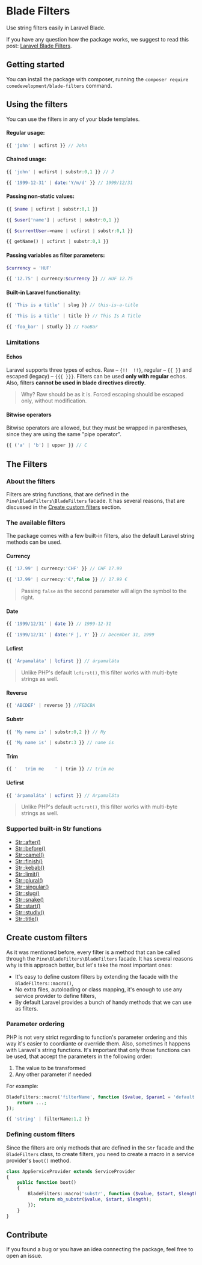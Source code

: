 # Blade Filters

Use string filters easily in Laravel Blade.

If you have any question how the package works, we suggest to read this post:
[Laravel Blade Filters](https://pineco.de/laravel-blade-filters/).

## Getting started

You can install the package with composer, running the `composer require conedevelopment/blade-filters` command.

## Using the filters

You can use the filters in any of your blade templates.

#### Regular usage:

```php
{{ 'john' | ucfirst }} // John
```

#### Chained usage:

```php
{{ 'john' | ucfirst | substr:0,1 }} // J

{{ '1999-12-31' | date:'Y/m/d' }} // 1999/12/31
```

#### Passing non-static values:

```php
{{ $name | ucfirst | substr:0,1 }}

{{ $user['name'] | ucfirst | substr:0,1 }}

{{ $currentUser->name | ucfirst | substr:0,1 }}

{{ getName() | ucfirst | substr:0,1 }}
```

#### Passing variables as filter parameters:

```php
$currency = 'HUF'

{{ '12.75' | currency:$currency }} // HUF 12.75
```

#### Built-in Laravel functionality:

```php
{{ 'This is a title' | slug }} // this-is-a-title

{{ 'This is a title' | title }} // This Is A Title

{{ 'foo_bar' | studly }} // FooBar
```

### Limitations

#### Echos

Laravel supports three types of echos. Raw – `{!!  !!}`, regular – `{{ }}` and escaped (legacy) – `{{{ }}}`.
Filters can be used **only with regular** echos. Also, filters **cannot be used in blade directives directly**.

> Why? Raw should be as it is. Forced escaping should be escaped only, without modification.

#### Bitwise operators

Bitwise operators are allowed, but they must be wrapped in parentheses,
since they are using the same "pipe operator".

```php
{{ ('a' | 'b') | upper }} // C
```

## The Filters

### About the filters

Filters are string functions, that are defined in the `Pine\BladeFilters\BladeFilters` facade.
It has several reasons, that are discussed in the [Create custom filters](#create-custom-filters) section.

### The available filters

The package comes with a few built-in filters, also the default Laravel string methods can be used.

#### Currency

```php
{{ '17.99' | currency:'CHF' }} // CHF 17.99

{{ '17.99' | currency:'€',false }} // 17.99 €
```

> Passing `false` as the second parameter will align the symbol to the right.

#### Date

```php
{{ '1999/12/31' | date }} // 1999-12-31

{{ '1999/12/31' | date:'F j, Y' }} // December 31, 1999
```

#### Lcfirst

```php
{{ 'Árpamaláta' | lcfirst }} // árpamaláta
```

> Unlike PHP's default `lcfirst()`, this filter works with multi-byte strings as well.

#### Reverse

```php
{{ 'ABCDEF' | reverse }} //FEDCBA
```

#### Substr

```php
{{ 'My name is' | substr:0,2 }} // My

{{ 'My name is' | substr:3 }} // name is
```

#### Trim

```php
{{ '   trim me    ' | trim }} // trim me
```

#### Ucfirst

```php
{{ 'árpamaláta' | ucfirst }} // Árpamaláta
```

> Unlike PHP's default `ucfirst()`, this filter works with multi-byte strings as well.

### Supported built-in Str functions

- [Str::after()](https://laravel.com/docs/5.8/helpers#method-str-after)
- [Str::before()](https://laravel.com/docs/5.8/helpers#method-str-before)
- [Str::camel()](https://laravel.com/docs/5.8/helpers#method-str-camel)
- [Str::finish()](https://laravel.com/docs/5.8/helpers#method-str-finish)
- [Str::kebab()](https://laravel.com/docs/5.8/helpers#method-str-kebab)
- [Str::limit()](https://laravel.com/docs/5.8/helpers#method-str-limit)
- [Str::plural()](https://laravel.com/docs/5.8/helpers#method-str-plural)
- [Str::singular()](https://laravel.com/docs/5.8/helpers#method-str-singular)
- [Str::slug()](https://laravel.com/docs/5.8/helpers#method-str-slug)
- [Str::snake()](https://laravel.com/docs/5.8/helpers#method-str-snake)
- [Str::start()](https://laravel.com/docs/5.8/helpers#method-str-start)
- [Str::studly()](https://laravel.com/docs/5.8/helpers#method-str-studly)
- [Str::title()](https://laravel.com/docs/5.8/helpers#method-str-title)

## Create custom filters

As it was mentioned before, every filter is a method that can be called through the `Pine\BladeFilters\BladeFilters` facade.
It has several reasons why is this approach better, but let's take the most important ones:

- It's easy to define custom filters by extending the facade with the `BladeFilters::macro()`,
- No extra files, autoloading or class mapping, it's enough to use any service provider to define filters,
- By default Laravel provides a bunch of handy methods that we can use as filters.

### Parameter ordering

PHP is not very strict regarding to function's parameter ordering and this way it's easier to coordiante or override them.
Also, sometimes it happens with Laravel's string functions. It's important that only those functions can be used, that accept the parameters in the following order:

1. The value to be transformed
2. Any other parameter if needed

For example:

```php
BladeFilters::macro('filterName', function ($value, $param1 = 'default', $param2 = null) {
    return ...;
});

{{ 'string' | filterName:1,2 }}
```

### Defining custom filters

Since the filters are only methods that are defined in the `Str` facade and the `BladeFilters` class, to create filters,
you need to create a macro in a service provider's `boot()` method.

```php
class AppServiceProvider extends ServiceProvider
{
    public function boot()
    {
        BladeFilters::macro('substr', function ($value, $start, $length = null) {
            return mb_substr($value, $start, $length);
        });
    }
}
```

## Contribute

If you found a bug or you have an idea connecting the package, feel free to open an issue.
